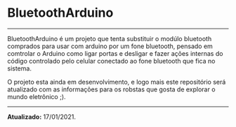 # BluetoothArduino

**********

BluetoothArduino é um projeto que tenta substituir o modúlo bluetooth comprados para usar com arduino por um fone bluetooth, pensado em comtrolar o Arduino como ligar portas e desligar e fazer ações internas do código controlado pelo celular conectado ao fone bluetooth que fica no sistema.

O projeto esta ainda em desenvolvimento, e logo mais este repositório será atualizado com as informações para os robstas que gosta de explorar o mundo eletrônico ;).

**********

<b>Atualizado:</b> 17/01/2021.
